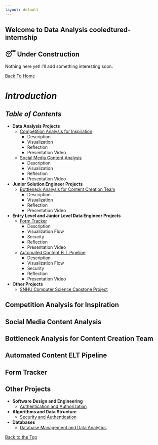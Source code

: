 ```yaml
---
layout: default
---
```


## Welcome to Data Analysis cooledtured-internship

## 😴 Under Construction

Nothing here yet! I'll add something interesting soon.

[Back To Home](./)

# _Introduction_
## _Table of Contents_
- **Data Analysis Projects**  
    - [Competition Analysis for Inspiration](#competition-analysis-for-inspiration)
        - Description 
        - Visualization
        - Reflection
        - Presentation Video    
    - [Social Media Content Analysis](#social-media-content-analysis)
        - Description 
        - Visualization
        - Reflection
        - Presentation Video     
- **Junior Solution Engineer Projects**  
    - [Bottleneck Analysis for Content Creation Team](#bottleneck-analysis-for-content-creation-team)
        - Description 
        - Visualization
        - Reflection
        - Presentation Video  
- **Entry Level and Junior Level Data Engineer Projects**  
    - [Form Tracker](#form-tracker)
        - Description 
        - Visualization Flow
        - Security
        - Reflection
        - Presentation Video
    - [Automated Content ELT Pipeline](#automated-content-elt-pipeline)
        - Description 
        - Visualization Flow
        - Security
        - Reflection
        - Presentation Video     
- **Other Projects**
    - [SNHU Computer Science Capstone Project](./cs-capstone.html)


## Competition Analysis for Inspiration
## Social Media Content Analysis
## Bottleneck Analysis for Content Creation Team
## Automated Content ELT Pipeline
## Form Tracker
## Other Projects
- **Software Design and Engineering**
    - [Authentication and Authorization](./cs-capstone.html#enhancement-1-software-design-and-engineering)  
- **Algorithms and Data Structure**
    - [Security and Authentication](./cs-capstone.html#enhancement-2-algorithms-and-data-structure)  
- **Databases** 
    - [Database Management and Data Analytics](./cs-capstone.html#enhancement-3-databases) 

[Back to the Top](./cooledtured-internship.html)     